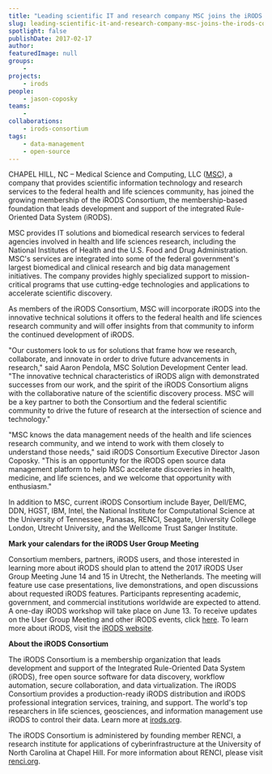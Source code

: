 ```yaml
---
title: "Leading scientific IT and research company MSC joins the iRODS Consortium"
slug: leading-scientific-it-and-research-company-msc-joins-the-irods-consortium
spotlight: false
publishDate: 2017-02-17
author: 
featuredImage: null
groups:
    - 
projects:
    - irods
people:
    - jason-coposky
teams: 
    - 
collaborations:
    - irods-consortium
tags:
    - data-management
    - open-source
---
```

CHAPEL HILL, NC – Medical Science and Computing, LLC ([MSC](http://www.mscweb.com/#science-technology-1)), a company that provides scientific information technology and research services to the federal health and life sciences community, has joined the growing membership of the iRODS Consortium, the membership-based foundation that leads development and support of the integrated Rule-Oriented Data System (iRODS).

MSC provides IT solutions and biomedical research services to federal agencies involved in health and life sciences research, including the National Institutes of Health and the U.S. Food and Drug Administration. MSC's services are integrated into some of the federal government's largest biomedical and clinical research and big data management initiatives. The company provides highly specialized support to mission-critical programs that use cutting-edge technologies and applications to accelerate scientific discovery.

As members of the iRODS Consortium, MSC will incorporate iRODS into the innovative technical solutions it offers to the federal health and life sciences research community and will offer insights from that community to inform the continued development of iRODS.

"Our customers look to us for solutions that frame how we research, collaborate, and innovate in order to drive future advancements in research," said Aaron Pendola, MSC Solution Development Center lead. "The innovative technical characteristics of iRODS align with demonstrated successes from our work, and the spirit of the iRODS Consortium aligns with the collaborative nature of the scientific discovery process. MSC will be a key partner to both the Consortium and the federal scientific community to drive the future of research at the intersection of science and technology."

"MSC knows the data management needs of the health and life sciences research community, and we intend to work with them closely to understand those needs," said iRODS Consortium Executive Director Jason Coposky. "This is an opportunity for the iRODS open source data management platform to help MSC accelerate discoveries in health, medicine, and life sciences, and we welcome that opportunity with enthusiasm."

In addition to MSC, current iRODS Consortium include Bayer, Dell/EMC, DDN, HGST, IBM, Intel, the National Institute for Computational Science at the University of Tennessee, Panasas, RENCI, Seagate, University College London, Utrecht University, and the Wellcome Trust Sanger Institute.

**Mark your calendars for the iRODS User Group Meeting**

Consortium members, partners, iRODS users, and those interested in learning more about iRODS should plan to attend the 2017 iRODS User Group Meeting June 14 and 15 in Utrecht, the Netherlands. The meeting will feature use case presentations, live demonstrations, and open discussions about requested iRODS features. Participants representing academic, government, and commercial institutions worldwide are expected to attend. A one-day iRODS workshop will take place on June 13. To receive updates on the User Group Meeting and other iRODS events, click [here](http://eepurl.com/bStUCr). To learn more about iRODS, visit the [iRODS website](http://www.irods.org/).

**About the iRODS Consortium**

The iRODS Consortium is a membership organization that leads development and support of the Integrated Rule-Oriented Data System (iRODS), free open source software for data discovery, workflow automation, secure collaboration, and data virtualization. The iRODS Consortium provides a production-ready iRODS distribution and iRODS professional integration services, training, and support. The world's top researchers in life sciences, geosciences, and information management use iRODS to control their data. Learn more at [irods.org](http://irods.org/).

The iRODS Consortium is administered by founding member RENCI, a research institute for applications of cyberinfrastructure at the University of North Carolina at Chapel Hill. For more information about RENCI, please visit [renci.org](https://www.renci.org).
